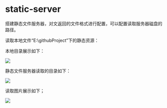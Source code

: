 # static-server
搭建静态文件服务器，对文返回的文件格式进行配置，可以配置读取服务器磁盘的路径。


读取本地文件“E:\githubProject”下的静态资源：

本地目录展示如下：

![](https://upload-images.jianshu.io/upload_images/2227968-b44b6d84fdc9ae7d.png?imageMogr2/auto-orient/strip%7CimageView2/2/w/1240)



静态文件服务器读取的目录如下：

![](https://upload-images.jianshu.io/upload_images/2227968-4fa4316efb845682.png?imageMogr2/auto-orient/strip%7CimageView2/2/w/1240)




读取图片展示如下；

![](https://upload-images.jianshu.io/upload_images/2227968-b9e27dc013d9a0de.png?imageMogr2/auto-orient/strip%7CimageView2/2/w/1240)






